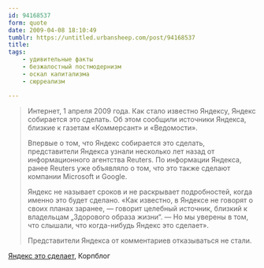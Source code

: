 ```yaml
---
id: 94168537
form: quote
date: 2009-04-08 18:10:49
tumblr: https://untitled.urbansheep.com/post/94168537
title: 
tags:
    - удивительные факты
    - безжалостный постмодернизм
    - оскал капитализма
    - сюрреализм

---
```


<blockquote>
<p>Интернет, 1 апреля 2009 года. Как стало известно Яндексу, Яндекс собирается это сделать. Об этом сообщили источники Яндекса, близкие к газетам «Коммерсант» и «Ведомости».</p>

<p>Впервые о том, что Яндекс собирается это сделать, представители Яндекса узнали несколько лет назад от информационного агентства Reuters. По информации Яндекса, ранее Reuters уже объявляло о том, что это также сделают компании Microsoft и Google.</p>

<p>Яндекс не называет сроков и не раскрывает подробностей, когда именно это будет сделано. «Как известно, в Яндексе не говорят о своих планах заранее, — говорит целебный источник, близкий к владельцам „Здорового образа жизни“. — Но мы уверены в том, что слышали, что когда-нибудь Яндекс это сделает».</p>

<p>Представители Яндекса от комментариев отказываться не стали.</p>
</blockquote>

<a href="http://company.yandex.ru/news/2009/0401/index.xml">Яндекс это сделает</a>, Корпблог
